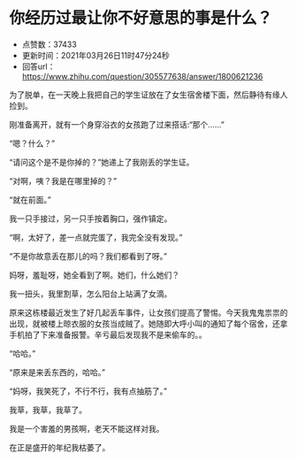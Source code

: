 # 你经历过最让你不好意思的事是什么？
- 点赞数：37433
- 更新时间：2021年03月26日11时47分24秒
- 回答url：https://www.zhihu.com/question/305577638/answer/1800621236
<body>
 <p data-pid="UFmfTDbT">为了脱单，在一天晚上我把自己的学生证放在了女生宿舍楼下面，然后静待有缘人捡到。</p>
 <p data-pid="1h8u3cCH">刚准备离开，就有一个身穿浴衣的女孩跑了过来搭话:“那个……”</p>
 <p data-pid="aLKzTBsT">“嗯？什么？”</p>
 <p data-pid="BkZyv4Xo">“请问这个是不是你掉的？”她递上了我刚丢的学生证。</p>
 <p data-pid="hQ2SRmA1">“对啊，咦？我是在哪里掉的？”</p>
 <p data-pid="MIjUcYmm">“就在前面。”</p>
 <p data-pid="d-40BwVy">我一只手接过，另一只手按着胸口，强作镇定。</p>
 <p data-pid="5Fk381Ce">“啊，太好了，差一点就完蛋了，我完全没有发现。”</p>
 <p data-pid="zrDoIF7H">“不是你故意丢在那儿的吗？我们都看到了呀。”</p>
 <p data-pid="DR8uADJz">妈呀，羞耻呀，她全看到了啊。她们，什么她们？</p>
 <p data-pid="6lMmL4db">我一扭头，我里割草，怎么阳台上站满了女滴。</p>
 <p data-pid="231xfr-T">原来这栋楼最近发生了好几起丢车事件，让女孩们提高了警惕。今天我鬼鬼祟祟的出现，就被楼上晾衣服的女孩当成贼了。她随即大呼小叫的通知了每个宿舍，还拿手机拍了下来准备报警。辛亏最后发现我不是来偷车的。。</p>
 <p data-pid="ABCp2VHm">“哈哈。”</p>
 <p data-pid="X81Xfifx">“原来是来丢东西的，哈哈。”</p>
 <p data-pid="JAzBBFFh">“妈呀，我笑死了，不行不行，我有点抽筋了。”</p>
 <p data-pid="O2Jw4F20">我草，我草，我草了。</p>
 <p data-pid="bed_V1kK">我是一个害羞的男孩啊，老天不能这样对我。</p>
 <p data-pid="7tnGUknS">在正是盛开的年纪我枯萎了。</p>
</body>